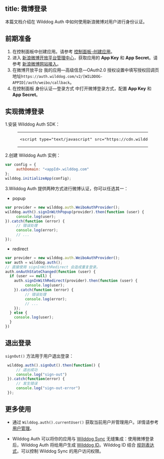 
title:  微博登录
---


本篇文档介绍在 Wilddog Auth 中如何使用新浪微博对用户进行身份认证。

## 前期准备

1. 在控制面板中创建应用。请参考 [控制面板-创建应用](/console/creat.html#创建一个野狗应用)。
2. 进入 [新浪微博开放平台管理中心](http://open.weibo.com/apps)，获取应用的 **App Key** 和 **App Secret**。请参考 [新浪微博网站接入](http://open.weibo.com/connect)。
3. 在微博开放平台 我的应用—高级信息—OAuth2.0 授权设置中填写授权回调页地址`https://auth.wilddog.com/v2/[WILDDOG-APPID]/auth/weibo/callback`。
4. 在控制面板 身份认证—登录方式 中打开微博登录方式，配置 **App Key** 和 **App Secret**。



## 实现微博登录

1.安装 Wilddog Auth SDK：

<figure class="highlight html"><table><tbody><tr><td class="code"><pre><div class="line"><span class="tag"><<span class="name">script</span> <span class="attr">type</span>=<span class="string">&quot;text/javascript&quot;</span> <span class="attr">src</span>=<span class="string">&quot;<span>ht</span>tps://cdn.wilddog.com/sdk/js/<span class="auth_web_v">2.5.6</span>/wilddog-auth.js&quot;</span>></span><span class="undefined"></span><span class="tag"></<span class="name">script</span>></span></div></pre></td></tr></tbody></table></figure>

2.创建 Wilddog Auth 实例：

```javascript
var config = {
     authDomain: "<appId>.wilddog.com"
};
wilddog.initializeApp(config);
```
3.Wilddog Auth 提供两种方式进行微博认证，你可以任选其一：

- popup

```js
var provider = new wilddog.auth.WeiboAuthProvider();
wilddog.auth().signInWithPopup(provider).then(function (user) {
     console.log(user);
}).catch(function (error) {
     // 错误处理
     console.log(error);
     // ...
});
```

- redirect

```js
var provider = new wilddog.auth.WeiboAuthProvider();
var auth = wilddog.auth();
// 直接使用 signInWithRedirect 会造成重复登录。
auth.onAuthStateChanged(function (user) {
  if (user == null) {
    auth.signInWithRedirect(provider).then(function (user) {
         console.log(user);
    }).catch(function (error) {
         // 错误处理
         console.log(error);
         // ...
    });
  } else {
    console.log(user);
  }
})
```



## 退出登录

 `signOut()` 方法用于用户退出登录：

```javascript
 wilddog.auth().signOut().then(function() {
     // 退出成功
     console.log("sign-out")
 }).catch(function(error) {
     // 发生错误
     console.log("sign-out-error")
 });
```

## 更多使用

- 通过 `Wilddog.auth().currentUser()` 获取当前用户并管理用户。详情请参考 [用户管理](/auth/Egret/guide/manageuser.html)。


- Wilddog Auth 可以将你的应用与 [Wilddog Sync](/sync/Egret/index.html) 无缝集成：使用微博登录后，Wilddog Auth 将给用户生成 [Wilddog ID](/auth/Egret/guide/concept.html)。Wilddog ID 结合 [规则表达式](/sync/Egret/rules/introduce.html)，可以控制 Wilddog Sync 的用户访问权限。
